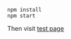 ```
npm install
npm start
```
Then visit [test page](http://localhost:3000/?string=%3Cstrong%3Ebye%3C/strong%3E%3Ca%20href=%22%23%22%20onclick=%22alert(%27hi%27);return%20false;%22%3Eclick%20me%3C/a%3E%3Cmarquee%3Eahahaha%3C/marquee%3E
)